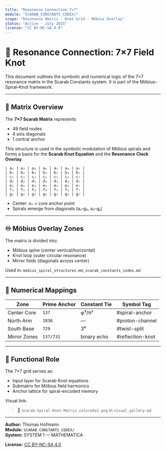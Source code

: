 ```yaml
---
title: "Resonance Connection 7×7"
module: "SCARAB_CONSTANTS_CODEX/"
scope: "Resonance Matrix · Knot Grid · Möbius Overlay"
status: "Active · July 2025"
license: "CC BY-NC-SA 4.0"
---
```


# 🧩 Resonance Connection: 7×7 Field Knot

This document outlines the symbolic and numerical logic of the 7×7 resonance matrix in the Scarab Constants system. It is part of the Möbius–Spiral–Knot framework.

---

## 🔲 Matrix Overview

The **7×7 Scarab Matrix** represents:
- 49 field nodes
- 4 axis diagonals
- 1 central anchor

This structure is used in the symbolic modulation of Möbius spirals and forms a basis for the **Scarab Knot Equation** and the **Resonance Clock Overlay**.

```
| a₁ | a₂ | a₃ | a₄ | a₅ | a₆ | a₇ |
| b₁ | b₂ | b₃ | b₄ | b₅ | b₆ | b₇ |
| c₁ | c₂ | c₃ | c₄ | c₅ | c₆ | c₇ |
| d₁ | d₂ | d₃ | d₄ | d₅ | d₆ | d₇ |
| e₁ | e₂ | e₃ | e₄ | e₅ | e₆ | e₇ |
| f₁ | f₂ | f₃ | f₄ | f₅ | f₆ | f₇ |
| g₁ | g₂ | g₃ | g₄ | g₅ | g₆ | g₇ |
```

- Center: `d₄` = core anchor point
- Spirals emerge from diagonals (a₁–g₇, a₇–g₁)

---

## ♾️ Möbius Overlay Zones

The matrix is divided into:
- Möbius spine (center vertical/horizontal)
- Knot loop (outer circular resonance)
- Mirror folds (diagonals across center)

Used in: `mobius_spiral_structures.md`, `scarab_constants_index.md`

---

## 🧮 Numerical Mappings

| Zone            | Prime Anchor | Constant Tie | Symbol Tag         |
|-----------------|--------------|--------------|--------------------|
| Center Core     | `137`        | φ³/π²         | #spiral-anchor     |
| North Arm       | `1836`       | —             | #proton-channel    |
| South Base      | `729`        | 3⁶            | #twist-split       |
| Mirror Zones    | `137/731`    | binary echo   | #reflection-knot   |

---

## 🔁 Functional Role

The 7×7 grid serves as:
- Input layer for Scarab Knot equations
- Submatrix for Möbius field harmonics
- Anchor lattice for spiral-encoded memory

Visual link:
> 📍 `Scarab-Spiral-Knot-Matrix_coloredv2.png` in `visual_gallery.md`

---

**Author:** Thomas Hofmann  
**Module:** `SCARAB_CONSTANTS_CODEX/`  
**System:** SYSTEM 1 — MATHEMATICA

**License:** [CC BY-NC-SA 4.0](https://creativecommons.org/licenses/by-nc-sa/4.0/)
